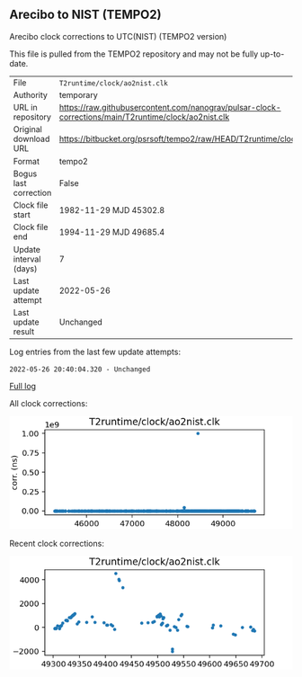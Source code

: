 
Arecibo to NIST (TEMPO2)
---------------------------
Arecibo clock corrections to UTC(NIST) (TEMPO2 version)

This file is pulled from the TEMPO2 repository and may not be fully up-to-date.

|     |     |
|:--- |:--- |
| File | `T2runtime/clock/ao2nist.clk` |
| Authority | temporary |
| URL in repository | <https://raw.githubusercontent.com/nanograv/pulsar-clock-corrections/main/T2runtime/clock/ao2nist.clk> |
| Original download URL | <https://bitbucket.org/psrsoft/tempo2/raw/HEAD/T2runtime/clock/ao2nist.clk> |
| Format | tempo2 |
| Bogus last correction | False |
| Clock file start | 1982-11-29 MJD 45302.8 |
| Clock file end | 1994-11-29 MJD 49685.4 |
| Update interval (days) | 7 |
| Last update attempt | 2022-05-26 |
| Last update result | Unchanged |

Log entries from the last few update attempts:
```
2022-05-26 20:40:04.320 - Unchanged
```
[Full log](https://raw.githubusercontent.com/nanograv/pulsar-clock-corrections/main/log/T2runtime/clock/ao2nist.clk.log)


All clock corrections:

![plot of all clock corrections](ao2nist.clk.png "All corrections")

Recent clock corrections:

![plot of recent clock corrections](ao2nist.clk.short.png "Recent corrections")

